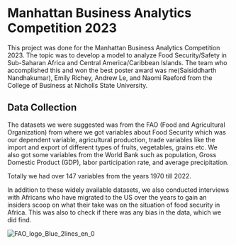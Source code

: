 # Manhattan Business Analytics Competition 2023
This project was done for the Manhattan Business Analytics Competition 2023. The topic was to develop a model to analyze Food Security/Safety in Sub-Saharan Africa and Central America/Caribbean Islands. The team who accomplished this and won the best poster award was me(Saisiddharth Nandhakumar), Emily Richey, Andrew Le, and Naomi Raeford from the College of Business at Nicholls State University.

## Data Collection
The datasets we were suggested was from the FAO (Food and Agricultural Organization) from where we got variables about Food Security which was our dependent variable, agricultural production, trade variables like the import and export of different types of fruits, vegetables, grains etc. 
We also got some variables from the World Bank such as population, Gross Domestic Product (GDP), labor participation rate, and average precipitation. 

Totally we had over 147 variables from the years 1970 till 2022.

In addition to these widely available datasets, we also conducted interviews with Africans who have migrated to the US over the years to gain an insiders scoop on what their take was on the situation of food security in Africa. This was also to check if there was any bias in the data, which we did find.

![FAO_logo_Blue_2lines_en_0](https://github.com/saisiddharthnandhakumar/ManhattanBusinessAnalytics2023-FoodSafety-Security/assets/79336332/8e758369-13c6-4436-ae4b-4a0568e9fbf5)


